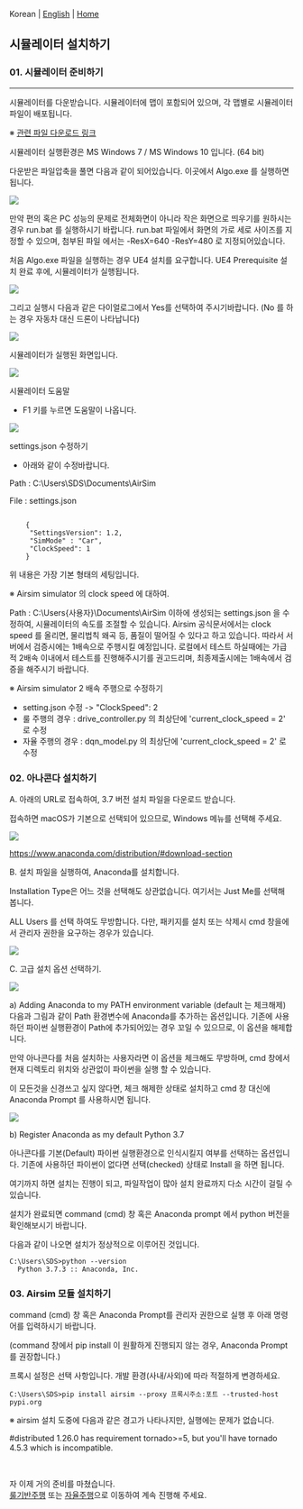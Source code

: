 Korean | [English](./Readme_Eng.md)  | [Home](../README.md)

## 시뮬레이터 설치하기 
### 01. 시뮬레이터 준비하기
--------------------------------

시뮬레이터를 다운받습니다. 시뮬레이터에 맵이 포함되어 있으며, 각 맵별로 시뮬레이터 파일이 배포됩니다.

※ [관련 파일 다운로드 링크](https://drive.google.com/drive/folders/1fkf2ihHAxDxyMN9ABvPnUzwMGZhUcGJm)


시뮬레이터 실행환경은 MS Windows 7 / MS Windows 10 입니다. (64 bit)

다운받은 파일압축을 풀면 다음과 같이 되어있습니다. 이곳에서 Algo.exe 를 실행하면 됩니다.

<img src='./Images/1.png'>
<br>
	  
만약 편의 혹은 PC 성능의 문제로 전체화면이 아니라 작은 화면으로 띄우기를 원하시는 경우 run.bat 를 실행하시기 바랍니다. run.bat 파일에서 화면의 가로 세로 사이즈를 지정할 수 있으며, 첨부된 파일 에서는 -ResX=640 -ResY=480 로 지정되어있습니다.

처음 Algo.exe 파일을 실행하는 경우 UE4 설치를 요구합니다. UE4 Prerequisite 설치 완료 후에, 시뮬레이터가 실행됩니다.

<img src='./Images/2.png'>
<br>

그리고 실행시 다음과 같은 다이얼로그에서 Yes를 선택하여 주시기바랍니다. (No 를 하는 경우 자동차 대신 드론이 나타납니다)

<img src='./Images/3.png'>
<br>
	  
시뮬레이터가 실행된 화면입니다.

<img src='./Images/4.png'>
<br>

시뮬레이터 도움말

- F1 키를 누르면 도움말이 나옵니다.

<img src='./Images/5.png'>
<br>
	  
settings.json 수정하기

- 아래와 같이 수정바랍니다.

Path : C:\Users\SDS\Documents\AirSim

File : settings.json

```

    {
	 "SettingsVersion": 1.2,
	 "SimMode" : "Car",
	 "ClockSpeed": 1
    }
```	


위 내용은 가장 기본 형태의 세팅입니다.

※ Airsim simulator 의 clock speed 에 대하여.

Path : C:\Users\{사용자}\Documents\AirSim 이하에 생성되는 settings.json 을 수정하여, 시뮬레이터의 속도를 조절할 수 있습니다. Airsim 공식문서에서는 clock speed 를 올리면, 물리법칙 왜곡 등, 품질이 떨어질 수 있다고 하고 있습니다. 따라서 서버에서 검증시에는 1배속으로 주행시킬 예정입니다. 로컬에서 테스트 하실때에는 가급적 2배속 이내에서 테스트를 진행해주시기를 권고드리며, 최종제출시에는 1배속에서 검증을 해주시기 바랍니다.



※ Airsim simulator 2 배속 주행으로 수정하기

- setting.json 수정 -> "ClockSpeed": 2
- 룰 주행의 경우 : drive_controller.py 의 최상단에 'current_clock_speed = 2' 로 수정
- 자율 주행의 경우 : dqn_model.py 의 최상단에 'current_clock_speed = 2' 로 수정



### 02. 아나콘다 설치하기

A. 아래의 URL로 접속하여, 3.7 버전 설치 파일을 다운로드 받습니다.

접속하면 macOS가 기본으로 선택되어 있으므로, Windows 메뉴를 선택해 주세요.

<img src='./Images/6.png'>
<br>

https://www.anaconda.com/distribution/#download-section


B. 설치 파일을 실행하여, Anaconda를 설치합니다.

Installation Type은 어느 것을 선택해도 상관없습니다. 여기서는 Just Me를 선택해 봅니다.

ALL Users 를 선택 하여도 무방합니다. 다만, 패키지를 설치 또는 삭제시 cmd 창을에서 관리자 권한을 요구하는 경우가 있습니다.

<img src='./Images/7.png'>
<br>

C. 고급 설치 옵션 선택하기.

<img src='./Images/8.png'>

a) Adding Anaconda to my PATH environment variable (default 는 체크해제)
<br>
다음과 그림과 같이 Path 환경변수에 Anaconda를 추가하는 옵션입니다. 기존에 사용하던 파이썬 실행환경이 Path에 추가되어있는 경우 꼬일 수 있으므로, 이 옵션을 해제합니다.

만약 아나콘다를 처음 설치하는 사용자라면 이 옵션을 체크해도 무방하며, cmd 창에서 현재 디렉토리 위치와 상관없이 파이썬을 실행 할 수 있습니다.

이 모든것을 신경쓰고 싶지 않다면, 체크 해제한 상태로 설치하고 cmd 창 대신에 Anaconda Prompt 를 사용하시면 됩니다.

<img src='./Images/9.png'>

b) Register Anaconda as my default Python 3.7

아나콘다를 기본(Default) 파이썬 실행환경으로 인식시킬지 여부를 선택하는 옵션입니다. 기존에 사용하던 파이썬이 없다면 선택(checked) 상태로 Install 을 하면 됩니다.

여기까지 하면 설치는 진행이 되고, 파일작업이 많아 설치 완료까지 다소 시간이 걸릴 수 있습니다.

설치가 완료되면 command (cmd) 창 혹은 Anaconda prompt 에서 python 버전을 확인해보시기 바랍니다.


다음과 같이 나오면 설치가 정상적으로 이루어진 것입니다.
```
C:\Users\SDS>python --version
  Python 3.7.3 :: Anaconda, Inc.
```

### 03. Airsim 모듈 설치하기

command (cmd) 창 혹은 Anaconda Prompt를 관리자 권한으로 실행 후 아래 명령어를 입력하시기 바랍니다.

(command 창에서 pip install 이 원활하게 진행되지 않는 경우, Anaconda Prompt를 권장합니다.)

프록시 설정은 선택 사항입니다. 개발 환경(사내/사외)에 따라 적절하게 변경하세요.
```
C:\Users\SDS>pip install airsim --proxy 프록시주소:포트 --trusted-host pypi.org
```

※ airsim 설치 도중에 다음과 같은 경고가 나타나지만, 실행에는 문제가 없습니다.

#distributed 1.26.0 has requirement tornado>=5, but you'll have tornado 4.5.3 which is incompatible.

<br>

자 이제 거의 준비를 마쳤습니다.
<br>
[룰기반주행](./Rulebase_Start.md) 또는 [자율주행](./Autonomous_Start.md)으로 이동하여 계속 진행해 주세요.

<br><br>

